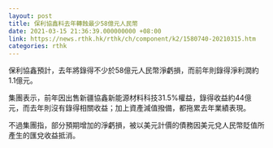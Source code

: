 ```yaml
---
layout: post
title: 保利協鑫料去年轉蝕最少58億元人民幣
date: 2021-03-15 21:36:39.000000000 +08:00
link: https://news.rthk.hk/rthk/ch/component/k2/1580740-20210315.htm
categories: rthk
---
```


保利協鑫預計，去年將錄得不少於58億元人民幣淨虧損，而前年則錄得淨利潤約1.1億元。

集團表示，前年因出售新疆協鑫新能源材料科技31.5%權益，錄得收益約44億元，而去年則沒有錄得相關收益；加上資產減值撥備，都拖累去年業績表現。

不過集團指，部分預期增加的淨虧損，被以美元計價的債務因美元兌人民幣貶值所產生的匯兌收益抵消。
